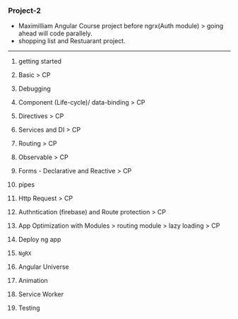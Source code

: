 ### Project-2

- Maximilliam Angular Course project before ngrx(Auth module) > going ahead will code parallely.
- shopping list and Restuarant project. 

***

1. getting started
2. Basic > CP
3. Debugging
4. Component (Life-cycle)/ data-binding > CP
5. Directives > CP
6. Services and DI > CP
7. Routing > CP
8. Observable > CP
9. Forms - Declarative and Reactive > CP
10. pipes
11. Http Request > CP
12. Authntication (firebase) and Route protection > CP
13. App Optimization with Modules > routing module > lazy loading > CP
14. Deploy ng app

15. `NgRX`

16. Angular Universe
17. Animation
18. Service Worker
19. Testing






		

